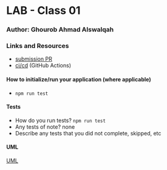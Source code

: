 # LAB - Class 01

### Author: Ghourob Ahmad Alswalqah
### Links and Resources
- [submission PR](https://github.com/Goorob-401-advanced-javascript/class-01-Node-Ecosystem/pull/1)
- [ci/cd](http://xyz.com) (GitHub Actions)


#### How to initialize/run your application (where applicable)
- `npm run test`
#### Tests
- How do you run tests? `npm run test`
- Any tests of note? none
- Describe any tests that you did not complete, skipped, etc
#### UML
[UML](https://github.com/Goorob-401-advanced-javascript/class-01-Node-Ecosystem/blob/lab1/20200125_020406.jpg)
